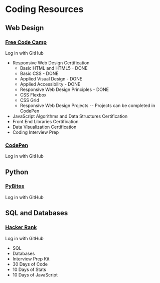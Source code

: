 <head>
  <link type="text/css" rel="stylesheet" href="/stylesheets/style.css" />
</head>

<body>
<h1>Coding Resources</h1>
  <h2>Web Design</h2>
  <h3><a href="https://www.freecodecamp.org/">Free Code Camp</a></h3>
  <p>Log in with GitHub</p>
  <ul>
    <li>Responsive Web Design Certification
    <ul>
      <li>Basic HTML and HTML5 - DONE</li>
      <li>Basic CSS - DONE</li>
      <li>Applied Visual Design - DONE</li>
      <li>Applied Accessibility - DONE</li>
      <li>Responsive Web Design Principles - DONE</li>
      <li>CSS Flexbox</li>
      <li>CSS Grid</li>
      <li>Responsive Web Design Projects -- Projects can be completed in CodePen</li>
    </ul>
    </li>  
    <li>JavaScript Algorithms and Data Structures Certification</li>
    <li>Front End Libraries Certification</li>
    <li>Data Visualization Certification</li>
    <li>Coding Interview Prep</li>
  </ul>
  
  <h3><a href="https://codepen.io/">CodePen</a></h3>
    <p>Log in with GitHub</p>

  
  <h2>Python</h2>
  <h3><a href="https://pybit.es/">PyBites</a></h3>
  <p>Log in with GitHub</p>


  <h2>SQL and Databases</h2>

<h3><a href="https://www.hackerrank.com/">Hacker Rank</a></h3>
  <p>Log in with GitHub</p>

<ul>
  <li>SQL</li>
  <li>Databases</li>
  <li>Interview Prep Kit</li>
  <li>30 Days of Code</li>
  <li>10 Days of Stats</li>
  <li>10 Days of JavaScript</li>
</ul>




</body>
